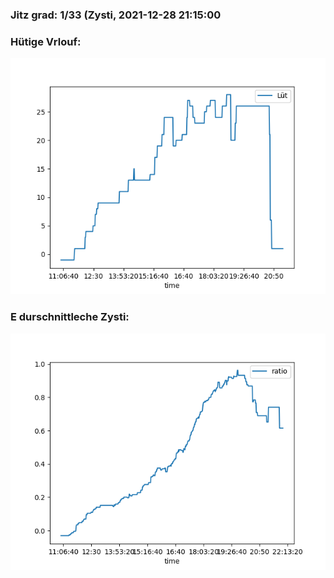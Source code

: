 ### Jitz grad: 1/33 (Zysti, 2021-12-28 21:15:00

### Hütige Vrlouf:
![Graph](Today.png)

### E durschnittleche Zysti:
![Graph](Zysti.png)